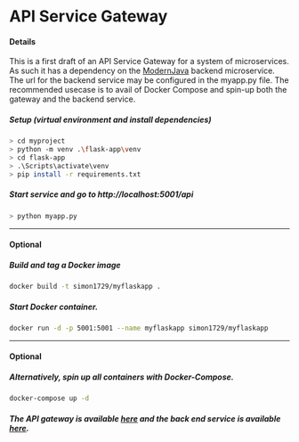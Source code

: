 # API Service Gateway

#### Details
This is a first draft of an API Service Gateway for a system of microservices. As such it has a dependency on the [ModernJava](https://github.com/CodePeeler/modernjava.git) backend microservice. The url for the backend service may be configured in the myapp.py file. The recommended usecase is to avail of Docker Compose and spin-up both the gateway and the backend service.

##### Setup (virtual environment and install dependencies)
```bash
> cd myproject
> python -m venv .\flask-app\venv
> cd flask-app
> .\Scripts\activate\venv
> pip install -r requirements.txt
```

##### Start service and go to http://localhost:5001/api
```bash
> python myapp.py
```

___


#### Optional 
##### Build and tag a Docker image
```bash
docker build -t simon1729/myflaskapp .
```

##### Start Docker container.
```bash
docker run -d -p 5001:5001 --name myflaskapp simon1729/myflaskapp
```

___


#### Optional
##### Alternatively, spin up all containers with Docker-Compose.
```bash
docker-compose up -d
```

##### The API gateway is available [here](http://localhost:5001/api) and the back end service is available [here](http://localhost:8888/swagger-ui.html#/).

